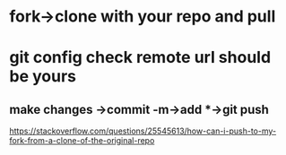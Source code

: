 # fork->clone with your repo and pull
# git config check remote url should be yours
## make changes ->commit -m->add *->git push
https://stackoverflow.com/questions/25545613/how-can-i-push-to-my-fork-from-a-clone-of-the-original-repo
